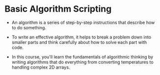 # Basic Algorithm Scripting

- An algorithm is a series of step-by-step instructions that describe how to do something.

- To write an effective algorithm, it helps to break a problem down into smaller parts and think carefully about how to solve each part with code.

- In this course, you'll learn the fundamentals of algorithmic thinking by writing algorithms that do everything from converting temperatures to handling complex 2D arrays.
